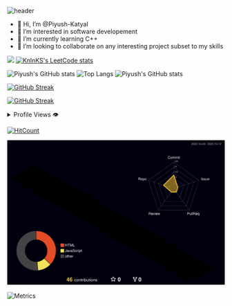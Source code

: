 ![header](https://capsule-render.vercel.app/api?type=waving&color=gradient&height=200&section=header&text=Piyush%20Katyal&fontSize=50&fontAlign=80&animation=fadeIn&customColorList=6,12,20,24)
- 👋 Hi, I’m @Piyush-Katyal
- 👀 I’m interested in software developement
- 🌱 I’m currently learning C++
- 💞️ I’m looking to collaborate on any interesting project subset to my skills

![](https://leetcard.jacoblin.cool/proton7?cache=0&ext=heatmap&theme=nord)
[![KnlnKS's LeetCode stats](https://leetcode-stats-six.vercel.app/?username=proton7&theme=dark)](https://github.com/KnlnKS/leetcode-stats)
  
![Piyush's GitHub stats](https://github-readme-stats.vercel.app/api?username=Piyush-Katyal&show_icons=true&theme=dracula)
![Top Langs](https://github-readme-stats.vercel.app/api/top-langs/?username=Piyush-Katyal&layout=compact)
![Piyush's GitHub stats](https://github-readme-stats.vercel.app/api?username=Piyush-Katyal&show=reviews,discussions_started,discussions_answered,prs_merged,prs_merged_percentage&show_icons=true&theme=dracula)

[![GitHub Streak](https://streak-stats.demolab.com?user=Piyush-Katyal&theme=nord&hide_border=true&border_radius=10&date_format=M%20j%5B%2C%20Y%5D)](https://git.io/streak-stats)

[![GitHub Streak](https://streak-stats.demolab.com?user=Piyush-Katyal&theme=material-palenight&hide_border=true&border_radius=10&date_format=M%20j%5B%2C%20Y%5D)](https://git.io/streak-stats)

<details>
  <summary>Profile Views 👁️</summary>
  <br/>
  <img src="https://komarev.com/ghpvc/?username=Piyush-Katyal&label=PROFILE+VIEWS&style=for-the-badge&color=brightgreen" style="border-radius: 5px">
</details>

[![HitCount](https://hits.dwyl.com/Piyush-Katyal/Piyush-Katyal.svg?style=flat-square)](http://hits.dwyl.com/Piyush-Katyal/Piyush-Katyal)
  
![](./profile-3d-contrib/profile-night-rainbow.svg)

![Metrics](https://metrics.lecoq.io/Piyush-Katyal?template=classic&isocalendar=1&stars=1&achievements=1&leetcode=1&languages=1&followup=1&base=header%2C%20activity%2C%20community%2C%20repositories%2C%20metadata&base.indepth=false&base.hireable=false&base.skip=false&isocalendar=false&isocalendar.duration=full-year&languages=false&languages.limit=8&languages.threshold=0%25&languages.other=false&languages.colors=github&languages.sections=most-used&languages.indepth=false&languages.analysis.timeout=15&languages.analysis.timeout.repositories=7.5&languages.categories=markup%2C%20programming&languages.recent.categories=markup%2C%20programming&languages.recent.load=300&languages.recent.days=14&stars=false&stars.limit=4&followup=false&followup.sections=repositories&followup.indepth=false&followup.archived=true&achievements=false&achievements.threshold=C&achievements.secrets=true&achievements.display=detailed&achievements.limit=0&leetcode=false&leetcode.user=.user.login&leetcode.sections=solved&leetcode.limit.skills=10&leetcode.limit.recent=2&config.timezone=Asia%2FCalcutta&config.display=columns)

<!---
Piyush-Katyal/Piyush-Katyal is a ✨ special ✨ repository because its `README.md` (this file) appears on your GitHub profile.
You can click the Preview link to take a look at your changes.
--->
